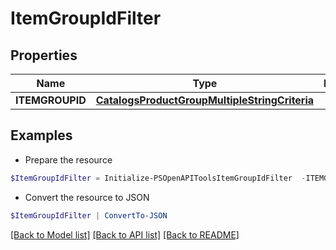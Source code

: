 # ItemGroupIdFilter
## Properties

Name | Type | Description | Notes
------------ | ------------- | ------------- | -------------
**ITEMGROUPID** | [**CatalogsProductGroupMultipleStringCriteria**](.md) |  | 

## Examples

- Prepare the resource
```powershell
$ItemGroupIdFilter = Initialize-PSOpenAPIToolsItemGroupIdFilter  -ITEMGROUPID null
```

- Convert the resource to JSON
```powershell
$ItemGroupIdFilter | ConvertTo-JSON
```

[[Back to Model list]](../README.md#documentation-for-models) [[Back to API list]](../README.md#documentation-for-api-endpoints) [[Back to README]](../README.md)

